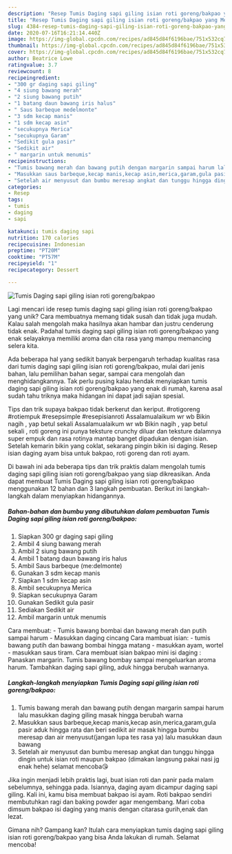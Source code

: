 ```yaml
---
description: "Resep Tumis Daging sapi giling isian roti goreng/bakpao yang Menggugah Selera"
title: "Resep Tumis Daging sapi giling isian roti goreng/bakpao yang Menggugah Selera"
slug: 4384-resep-tumis-daging-sapi-giling-isian-roti-goreng-bakpao-yang-menggugah-selera
date: 2020-07-16T16:21:14.440Z
image: https://img-global.cpcdn.com/recipes/ad845d84f6196bae/751x532cq70/tumis-daging-sapi-giling-isian-roti-gorengbakpao-foto-resep-utama.jpg
thumbnail: https://img-global.cpcdn.com/recipes/ad845d84f6196bae/751x532cq70/tumis-daging-sapi-giling-isian-roti-gorengbakpao-foto-resep-utama.jpg
cover: https://img-global.cpcdn.com/recipes/ad845d84f6196bae/751x532cq70/tumis-daging-sapi-giling-isian-roti-gorengbakpao-foto-resep-utama.jpg
author: Beatrice Lowe
ratingvalue: 3.7
reviewcount: 8
recipeingredient:
- "300 gr daging sapi giling"
- "4 siung bawang merah"
- "2 siung bawang putih"
- "1 batang daun bawang iris halus"
- " Saus barbeque medelmonte"
- "3 sdm kecap manis"
- "1 sdm kecap asin"
- "secukupnya Merica"
- "secukupnya Garam"
- "Sedikit gula pasir"
- "Sedikit air"
- " margarin untuk menumis"
recipeinstructions:
- "Tumis bawang merah dan bawang putih dengan margarin sampai harum lalu masukkan daging giling masak hingga berubah warna"
- "Masukkan saus barbeque,kecap manis,kecap asin,merica,garam,gula pasir aduk hingga rata dan beri sedikit air masak hingga bumbu meresap dan air menyusut(jangan lupa tes rasa ya) lalu masukkan daun bawang"
- "Setelah air menyusut dan bumbu meresap angkat dan tunggu hingga dingin untuk isian roti maupun bakpao (dimakan langsung pakai nasi jg enak hehe) selamat mencoba😘"
categories:
- Resep
tags:
- tumis
- daging
- sapi

katakunci: tumis daging sapi 
nutrition: 170 calories
recipecuisine: Indonesian
preptime: "PT20M"
cooktime: "PT57M"
recipeyield: "1"
recipecategory: Dessert

---
```



![Tumis Daging sapi giling isian roti goreng/bakpao](https://img-global.cpcdn.com/recipes/ad845d84f6196bae/751x532cq70/tumis-daging-sapi-giling-isian-roti-gorengbakpao-foto-resep-utama.jpg)

Lagi mencari ide resep tumis daging sapi giling isian roti goreng/bakpao yang unik? Cara membuatnya memang tidak susah dan tidak juga mudah. Kalau salah mengolah maka hasilnya akan hambar dan justru cenderung tidak enak. Padahal tumis daging sapi giling isian roti goreng/bakpao yang enak selayaknya memiliki aroma dan cita rasa yang mampu memancing selera kita.

Ada beberapa hal yang sedikit banyak berpengaruh terhadap kualitas rasa dari tumis daging sapi giling isian roti goreng/bakpao, mulai dari jenis bahan, lalu pemilihan bahan segar, sampai cara mengolah dan menghidangkannya. Tak perlu pusing kalau hendak menyiapkan tumis daging sapi giling isian roti goreng/bakpao yang enak di rumah, karena asal sudah tahu triknya maka hidangan ini dapat jadi sajian spesial.

Tips dan trik supaya bakpao tidak berkerut dan keriput. #rotigoreng #rotiempuk #resepsimple #resepisianroti Assalamualaikum wr wb Bikin nagih , yap betul sekali Assalamualaikum wr wb Bikin nagih , yap betul sekali , roti goreng ini punya teksture crunchy diluar dan teksture dalamnya super empuk dan rasa rotinya mantap banget dipadukan dengan isian. Setelah kemarin bikin yang coklat, sekarang pingin bikin isi daging. Resep isian daging ayam bisa untuk bakpao, roti goreng dan roti ayam.


Di bawah ini ada beberapa tips dan trik praktis dalam mengolah tumis daging sapi giling isian roti goreng/bakpao yang siap dikreasikan. Anda dapat membuat Tumis Daging sapi giling isian roti goreng/bakpao menggunakan 12 bahan dan 3 langkah pembuatan. Berikut ini langkah-langkah dalam menyiapkan hidangannya.

<!--inarticleads1-->

##### Bahan-bahan dan bumbu yang dibutuhkan dalam pembuatan Tumis Daging sapi giling isian roti goreng/bakpao:

1. Siapkan 300 gr daging sapi giling
1. Ambil 4 siung bawang merah
1. Ambil 2 siung bawang putih
1. Ambil 1 batang daun bawang iris halus
1. Ambil  Saus barbeque (me:delmonte)
1. Gunakan 3 sdm kecap manis
1. Siapkan 1 sdm kecap asin
1. Ambil secukupnya Merica
1. Siapkan secukupnya Garam
1. Gunakan Sedikit gula pasir
1. Sediakan Sedikit air
1. Ambil  margarin untuk menumis


Cara membuat: - Tumis bawang bombai dan bawang merah dan putih sampai harum - Masukkan daging cincang Cara mambuat isian: - tumis bawang putih dan bawang bombai hingga matang - masukkan ayam, wortel - masukkan saus tiram. Cara membuat isian bakpao mini isi daging : Panaskan margarin. Tumis bawang bombay sampai mengeluarkan aroma harum. Tambahkan daging sapi giling, aduk hingga berubah warnanya. 

<!--inarticleads2-->

##### Langkah-langkah menyiapkan Tumis Daging sapi giling isian roti goreng/bakpao:

1. Tumis bawang merah dan bawang putih dengan margarin sampai harum lalu masukkan daging giling masak hingga berubah warna
1. Masukkan saus barbeque,kecap manis,kecap asin,merica,garam,gula pasir aduk hingga rata dan beri sedikit air masak hingga bumbu meresap dan air menyusut(jangan lupa tes rasa ya) lalu masukkan daun bawang
1. Setelah air menyusut dan bumbu meresap angkat dan tunggu hingga dingin untuk isian roti maupun bakpao (dimakan langsung pakai nasi jg enak hehe) selamat mencoba😘


Jika ingin menjadi lebih praktis lagi, buat isian roti dan panir pada malam sebelumnya, sehingga pada. Isiannya, daging ayam dicampur daging sapi giling. Kali ini, kamu bisa membuat bakpao isi ayam. Roti bakpao sendiri membutuhkan ragi dan baking powder agar mengembang. Mari coba dimsum bakpao isi daging yang manis dengan citarasa gurih,enak dan lezat. 

Gimana nih? Gampang kan? Itulah cara menyiapkan tumis daging sapi giling isian roti goreng/bakpao yang bisa Anda lakukan di rumah. Selamat mencoba!
